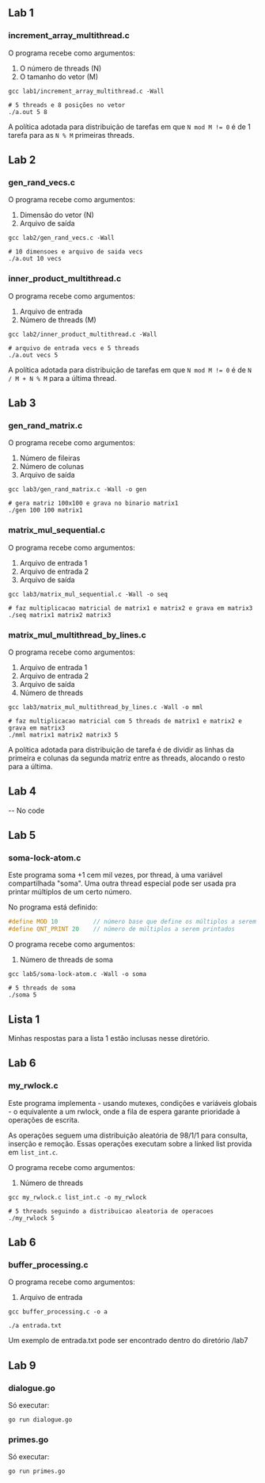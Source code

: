 ## Lab 1

### increment_array_multithread.c

O programa recebe como argumentos:
1. O número de threads (N)
2. O tamanho do vetor  (M)

```shell
gcc lab1/increment_array_multithread.c -Wall

# 5 threads e 8 posições no vetor
./a.out 5 8
```

A política adotada para distribuição de tarefas em que `N mod M != 0` é de 1 tarefa para as `N % M` primeiras threads.

## Lab 2

### gen_rand_vecs.c

O programa recebe como argumentos:
1. Dimensão do vetor (N)
2. Arquivo de saída

```shell
gcc lab2/gen_rand_vecs.c -Wall

# 10 dimensoes e arquivo de saida vecs
./a.out 10 vecs
```

### inner_product_multithread.c

O programa recebe como argumentos:
1. Arquivo de entrada
2. Número de threads (M)

```shell
gcc lab2/inner_product_multithread.c -Wall

# arquivo de entrada vecs e 5 threads
./a.out vecs 5
```

A política adotada para distribuição de tarefas em que `N mod M != 0` é de `N / M + N % M` para a última thread.

## Lab 3

### gen_rand_matrix.c

O programa recebe como argumentos:
1. Número de fileiras
2. Número de colunas 
3. Arquivo de saída

```shell
gcc lab3/gen_rand_matrix.c -Wall -o gen

# gera matriz 100x100 e grava no binario matrix1
./gen 100 100 matrix1
```

### matrix_mul_sequential.c

O programa recebe como argumentos:
1. Arquivo de entrada 1
2. Arquivo de entrada 2
3. Arquivo de saída

```shell
gcc lab3/matrix_mul_sequential.c -Wall -o seq

# faz multiplicacao matricial de matrix1 e matrix2 e grava em matrix3
./seq matrix1 matrix2 matrix3
```

### matrix_mul_multithread_by_lines.c

O programa recebe como argumentos:
1. Arquivo de entrada 1
2. Arquivo de entrada 2
3. Arquivo de saída
4. Número de threads

```shell
gcc lab3/matrix_mul_multithread_by_lines.c -Wall -o mml

# faz multiplicacao matricial com 5 threads de matrix1 e matrix2 e grava em matrix3
./mml matrix1 matrix2 matrix3 5
```

A política adotada para distribuição de tarefa é de dividir as linhas da primeira e colunas da segunda matriz entre as threads, alocando o resto para a última.

## Lab 4

-- No code

## Lab 5 

### soma-lock-atom.c

Este programa soma +1 cem mil vezes, por thread, à uma variável compartilhada "soma". Uma outra thread especial pode ser usada pra printar múltiplos de um certo número.

No programa está definido:

```c
#define MOD 10          // número base que define os múltiplos a serem printados
#define QNT_PRINT 20    // número de múltiplos a serem printados 
```

O programa recebe como argumentos:
1. Número de threads de soma

```shell
gcc lab5/soma-lock-atom.c -Wall -o soma

# 5 threads de soma
./soma 5
```

## Lista 1

Minhas respostas para a lista 1 estão inclusas nesse diretório.

## Lab 6

### my_rwlock.c

Este programa implementa - usando mutexes, condições e variáveis globais - o equivalente a um rwlock, onde a fila de espera garante prioridade à operações de escrita. 

As operações seguem uma distribuição aleatória de 98/1/1 para consulta, inserção e remoção. Essas operações executam sobre a linked list provida em `list_int.c`.

O programa recebe como argumentos:
1. Número de threads 

```shell
gcc my_rwlock.c list_int.c -o my_rwlock

# 5 threads seguindo a distribuicao aleatoria de operacoes
./my_rwlock 5
```

## Lab 6

### buffer_processing.c

O programa recebe como argumentos:
1. Arquivo de entrada 

```shell
gcc buffer_processing.c -o a

./a entrada.txt
```

Um exemplo de entrada.txt pode ser encontrado dentro do diretório /lab7

## Lab 9

### dialogue.go

Só executar:

```shell
go run dialogue.go
```

### primes.go

Só executar:

```shell
go run primes.go
```
